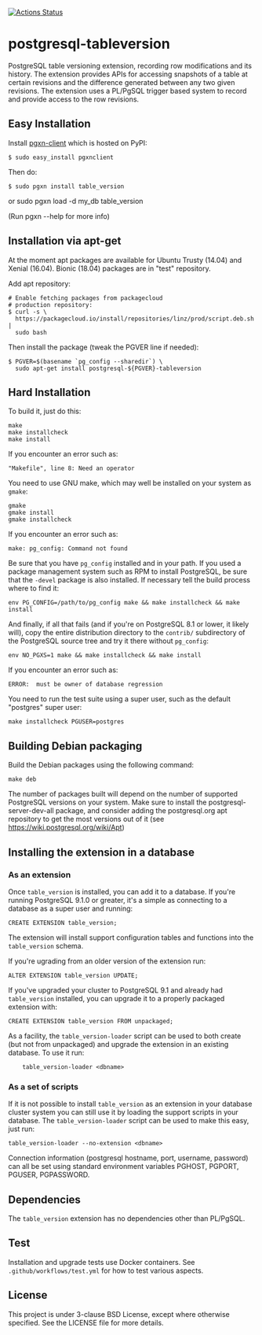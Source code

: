 [![Actions Status](https://github.com/linz/postgresql-tableversion/workflows/test/badge.svg?branch=master)](https://github.com/linz/postgresql-tableversion/actions)

# postgresql-tableversion

PostgreSQL table versioning extension, recording row modifications and its history. The extension
provides APIs for accessing snapshots of a table at certain revisions and the difference generated
between any two given revisions. The extension uses a PL/PgSQL trigger based system to record and
provide access to the row revisions.

## Easy Installation

Install [pgxn-client](http://pgxnclient.projects.pgfoundry.org) which is hosted on PyPI:

    $ sudo easy_install pgxnclient

Then do:

    $ sudo pgxn install table_version

or sudo pgxn load -d my_db table_version

(Run pgxn --help for more info)

## Installation via apt-get

At the moment apt packages are available for Ubuntu Trusty (14.04) and Xenial (16.04). Bionic
(18.04) packages are in "test" repository.

Add apt repository:

    # Enable fetching packages from packagecloud
    # production repository:
    $ curl -s \
      https://packagecloud.io/install/repositories/linz/prod/script.deb.sh |
      sudo bash

Then install the package (tweak the PGVER line if needed):

    $ PGVER=$(basename `pg_config --sharedir`) \
      sudo apt-get install postgresql-${PGVER}-tableversion

## Hard Installation

To build it, just do this:

    make
    make installcheck
    make install

If you encounter an error such as:

    "Makefile", line 8: Need an operator

You need to use GNU make, which may well be installed on your system as `gmake`:

    gmake
    gmake install
    gmake installcheck

If you encounter an error such as:

    make: pg_config: Command not found

Be sure that you have `pg_config` installed and in your path. If you used a package management
system such as RPM to install PostgreSQL, be sure that the `-devel` package is also installed. If
necessary tell the build process where to find it:

    env PG_CONFIG=/path/to/pg_config make && make installcheck && make install

And finally, if all that fails (and if you're on PostgreSQL 8.1 or lower, it likely will), copy the
entire distribution directory to the `contrib/` subdirectory of the PostgreSQL source tree and try
it there without `pg_config`:

    env NO_PGXS=1 make && make installcheck && make install

If you encounter an error such as:

    ERROR:  must be owner of database regression

You need to run the test suite using a super user, such as the default "postgres" super user:

    make installcheck PGUSER=postgres

## Building Debian packaging

Build the Debian packages using the following command:

    make deb

The number of packages built will depend on the number of supported PostgreSQL versions on your
system. Make sure to install the postgresql-server-dev-all package, and consider adding the
postgresql.org apt repository to get the most versions out of it (see
https://wiki.postgresql.org/wiki/Apt)

## Installing the extension in a database

### As an extension

Once `table_version` is installed, you can add it to a database. If you're running PostgreSQL 9.1.0
or greater, it's a simple as connecting to a database as a super user and running:

    CREATE EXTENSION table_version;

The extension will install support configuration tables and functions into the `table_version`
schema.

If you're ugrading from an older version of the extension run:

```
ALTER EXTENSION table_version UPDATE;
```

If you've upgraded your cluster to PostgreSQL 9.1 and already had `table_version` installed, you can
upgrade it to a properly packaged extension with:

    CREATE EXTENSION table_version FROM unpackaged;

As a facility, the `table_version-loader` script can be used to both create (but not from
unpackaged) and upgrade the extension in an existing database. To use it run:

        table_version-loader <dbname>

### As a set of scripts

If it is not possible to install `table_version` as an extension in your database cluster system you
can still use it by loading the support scripts in your database. The `table_version-loader` script
can be used to make this easy, just run:

    table_version-loader --no-extension <dbname>

Connection information (postgresql hostname, port, username, password) can all be set using standard
environment variables PGHOST, PGPORT, PGUSER, PGPASSWORD.

## Dependencies

The `table_version` extension has no dependencies other than PL/PgSQL.

## Test

Installation and upgrade tests use Docker containers. See `.github/workflows/test.yml` for how to
test various aspects.

## License

This project is under 3-clause BSD License, except where otherwise specified. See the LICENSE file
for more details.
